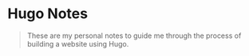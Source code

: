 # Hugo Notes

> These are my personal notes to guide me through the process of building a website using Hugo.
<!--
### 0: Initial Commands

### 1:Pick a Theme

### 2:Editing Content

### 3: Creating Content
1: hugo new site <site name>

### 4:Hugo Syntax + Other

### 5: Deploying Website

-InterPlanetary File System
-Github Pages
- DIY Hosting
- Free Hosting

### 6: Managing & Updating Site
2: Pick a theme
> I wish i could pick one, but i'll eventually have to use all of them. Especially for product pages of my games.
[Mero](https://themes.gohugo.io/mero/)
- I like this theme because its dark and simple. My first pick

[Monopriv](https://themes.gohugo.io/monopriv/)
- This theme also speaks to me, but its kinda hard to decide between this and mero. However, i might as well use this one for my third site. One website isnt enough.

[Hugo Now](https://themes.gohugo.io/hugo-now/)
- Another one that i like. I'll defnitely use this one for another website

[Niello](https://themes.gohugo.io/niello/)
- Pure AMOLED theme

[Github Style](https://themes.gohugo.io/github-style/)
- Its kinda silly, but i love it.

[Zzo](https://themes.gohugo.io/hugo-theme-zzo/)
- I am tempted to use this as my first theme over Mero, but for now i'll just use mero. Second site pick

[Dream](https://themes.gohugo.io/hugo-theme-dream/)
- A very visually pleasing site. For the picture lover

[Docsy](https://themes.gohugo.io/docsy/)
- The gold standard for technical documentation

[Terminal](https://themes.gohugo.io/hugo-theme-terminal/)
- Could use some improvements

[M10c](https://themes.gohugo.io/hugo-theme-m10c/)
- Not a bad blog theme, but it kinda suffices
-->
